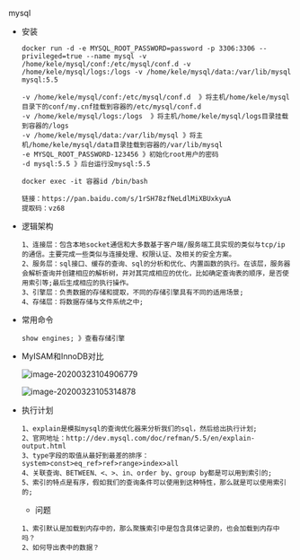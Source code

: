 mysql

- 安装

  ```
  docker run -d -e MYSQL_ROOT_PASSWORD=password -p 3306:3306 --privileged=true --name mysql -v /home/kele/mysql/conf:/etc/mysql/conf.d -v /home/kele/mysql/logs:/logs -v /home/kele/mysql/data:/var/lib/mysql mysql:5.5
  
  -v /home/kele/mysql/conf:/etc/mysql/conf.d  》将主机/home/kele/mysql目录下的conf/my.cnf挂载到容器的/etc/mysql/conf.d
  -v /home/kele/mysql/logs:/logs  》将主机/home/kele/mysql/logs目录挂载到容器的/logs
  -v /home/kele/mysql/data:/var/lib/mysql 》将主机/home/kele/mysql/data目录挂载到容器的/var/lib/mysql
  -e MYSQL_ROOT_PASSWORD-123456 》初始化root用户的密码
  -d mysql:5.5 》后台运行没mysql:5.5
  
  docker exec -it 容器id /bin/bash
  
  链接：https://pan.baidu.com/s/1rSH78zfNeLdlMiXBUxkyuA
  提取码：vz68
  
  ```

- 逻辑架构

  ```
  1、连接层：包含本地socket通信和大多数基于客户端/服务端工具实现的类似与tcp/ip的通信。主要完成一些类似与连接处理、权限认证、及相关的安全方案。
  2、服务层：sql接口、缓存的查询、sql的分析和优化、内置函数的执行。在该层，服务器会解析查询并创建相应的解析树，并对其完成相应的优化，比如确定查询表的顺序，是否使用索引等;最后生成相应的执行操作。
  3、引擎层：负责数据的存储和提取，不同的存储引擎具有不同的适用场景;
  4、存储层：将数据存储与文件系统之中;
  ```

- 常用命令

  ```
  show engines; 》查看存储引擎
  ```

- MyISAM和InnoDB对比

  ![image-20200323104906779](/home/kele/.config/Typora/typora-user-images/image-20200323104906779.png)

  ![image-20200323105314878](/home/kele/.config/Typora/typora-user-images/image-20200323105314878.png)

- 执行计划

  ```
  1、explain是模拟mysql的查询优化器来分析我们的sql，然后给出执行计划;
  2、官网地址：http://dev.mysql.com/doc/refman/5.5/en/explain-output.html
  3、type字段的取值从最好到最差的排序：system>const>eq_ref>ref>range>index>all
  4、关联查询、BETWEEN、<、>、in、order by、group by都是可以用到索引的;
  5、索引的特点是有序，假如我们的查询条件可以使用到这种特性，那么就是可以使用索引的;
  ```

  - 问题

  ```
  1、索引默认是加载到内存中的，那么聚簇索引中是包含具体记录的，也会加载到内存中吗？
  2、如何导出表中的数据？
  ```
```
  
```

  ```
  
  
  ```